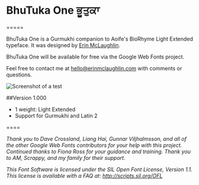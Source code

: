 # BhuTuka One ਭੂਤੁਕਾ
=====

BhuTuka One is a Gurmukhi companion to Aoife's BioRhyme Light Extended typeface. It was designed by [Erin McLaughlin](http://www.erinmclaughlin.com). 

BhuTuka One will be available for free via the Google Web Fonts project.

Feel free to contact me at hello@erinmclaughlin.com with comments or questions.


![Screenshot of a test](https://raw.githubusercontent.com/erinmclaughlin/Dotak/master/tests/Screen%20Shot%202016-02-07%20at%2012.50.11%20AM.png)</a>

##Version 1.000
* 1 weight: Light Extended
* Support for Gurmukhi and Latin 2

====

_Thank you to Dave Crossland, Liang Hai, Gunnar Viljhalmsson, and all of the other Google Web Fonts contributors for your help with this project. Continued thanks to Fiona Ross for your guidance and training. Thank you to AM, Scrappy, and my family for their support._

_This Font Software is licensed under the SIL Open Font License, Version 1.1. This license is available with a FAQ at: http://scripts.sil.org/OFL_


